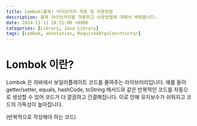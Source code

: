 ```yaml
---
title: Lombok(롬복) 라이브러리 적용 및 사용방법
description: 롬복 라이브러리를 적용하고 사용방법에 대해서 배워봅시다.
date: 2024-11-11 18:51:00 +0900
categories: [Library, Java Library]
tags: [Lombok, annotation, RequiredArgsConstructor]
---
```


# Lombok 이란?
Lombok 은 자바에서 보일러플레이트 코드를 줄여주는 라이브러리입니다. 예를 들어 getter/setter, equals, hashCode, toString 메서드와 같은 반복적인 코드를 자동으로 생성할 수 있어 코드가 더 깔끔하고 간결해집니다. 이로 인해 유지보수가 쉬워지고 코드의 가독성이 높아집니다.

(반복적으로 작성해야 하는 코드)
